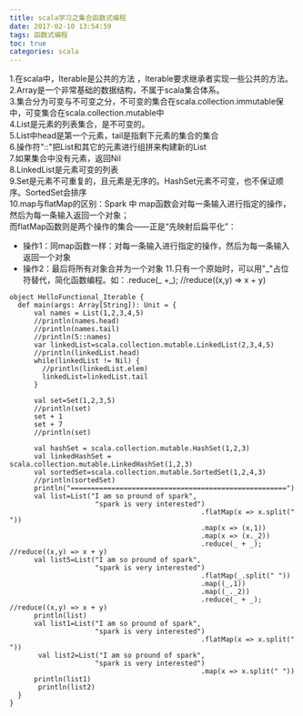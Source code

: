```yaml
---
title: scala学习之集合函数式编程
date: 2017-02-10 13:54:59
tags: 函数式编程
toc: true
categories: scala
---
```

1.在scala中，Iterable是公共的方法   	，Iterable要求继承者实现一些公共的方法。
2.Array是一个非常基础的数据结构，不属于scala集合体系。  
3.集合分为可变与不可变之分，不可变的集合在scala.collection.immutable保中，可变集合在scala.collection.mutable中  
4.List是元素的列表集合，是不可变的。  
5.List中head是第一个元素，tail是指剩下元素的集合的集合  
6.操作符"::"把List和其它的元素进行组拼来构建新的List  
7.如果集合中没有元素，返回Nil  
8.LinkedList是元素可变的列表  
9.Set是元素不可重复的，且元素是无序的。HashSet元素不可变，也不保证顺序。SortedSet会排序  
10.map与flatMap的区别：Spark 中 map函数会对每一条输入进行指定的操作，然后为每一条输入返回一个对象；  
而flatMap函数则是两个操作的集合——正是“先映射后扁平化”：
- 操作1：同map函数一样：对每一条输入进行指定的操作，然后为每一条输入返回一个对象
- 操作2：最后将所有对象合并为一个对象
11.只有一个原始时，可以用"\_"占位符替代，简化函数编程。如：.reduce(_ +\_); //reduce((x,y) => x + y)  
<!-- more -->
```
object HelloFunctional_Iterable {
  def main(args: Array[String]): Unit = {
      val names = List(1,2,3,4,5)
      //println(names.head)
      //println(names.tail)
      //println(5::names)
      var linkedList=scala.collection.mutable.LinkedList(2,3,4,5)
      //println(linkedList.head)
      while(linkedList != Nil) {
        //println(linkedList.elem)
        linkedList=linkedList.tail
      }

      val set=Set(1,2,3,5)
      //println(set)
      set + 1
      set + 7
      //println(set)

      val hashSet = scala.collection.mutable.HashSet(1,2,3)
      val linkedHashSet = scala.collection.mutable.LinkedHashSet(1,2,3)
      val sortedSet=scala.collection.mutable.SortedSet(1,2,4,3)
      //println(sortedSet)
      println("=====================================================")
      val list=List("I am so pround of spark",
                     "spark is very interested")
                                               .flatMap(x => x.split(" "))
                                               .map(x => (x,1))
                                               .map(x => (x._2))
                                               .reduce(_ + _); //reduce((x,y) => x + y)
      val list5=List("I am so pround of spark",
                     "spark is very interested")
                                               .flatMap(_.split(" "))
                                               .map((_,1))
                                               .map((_._2))
                                               .reduce(_ + _); //reduce((x,y) => x + y)
      println(list)
      val list1=List("I am so pround of spark",
                     "spark is very interested")
                                               .flatMap(x => x.split(" "))
       val list2=List("I am so pround of spark",
                     "spark is very interested")
                                               .map(x => x.split(" "))
      println(list1)
       println(list2)
  }
}
```
